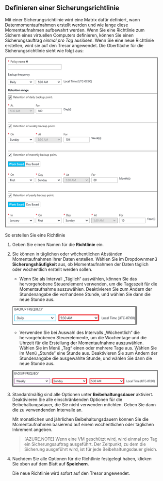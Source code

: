 ## Definieren einer Sicherungsrichtlinie

Mit einer Sicherungsrichtlinie wird eine Matrix dafür definiert, wann Datenmomentaufnahmen erstellt werden und wie lange diese Momentaufnahmen aufbewahrt werden. Wenn Sie eine Richtlinie zum Sichern eines virtuellen Computers definieren, können Sie einen Sicherungsauftrag *einmal pro Tag* auslösen. Wenn Sie eine neue Richtlinie erstellen, wird sie auf den Tresor angewendet. Die Oberfläche für die Sicherungsrichtlinie sieht wie folgt aus:

![Sicherungsrichtlinie](./media/backup-create-policy-for-vms/backup-policy.png)

So erstellen Sie eine Richtlinie

1. Geben Sie einen Namen für die **Richtlinie** ein.

2. Sie können in täglichen oder wöchentlichen Abständen Momentaufnahmen Ihrer Daten erstellen. Wählen Sie im Dropdownmenü **Sicherungshäufigkeit** aus, ob Momentaufnahmen der Daten täglich oder wöchentlich erstellt werden sollen.

    - Wenn Sie als Intervall „Täglich“ auswählen, können Sie das hervorgehobene Steuerelement verwenden, um die Tageszeit für die Momentaufnahme auszuwählen. Deaktivieren Sie zum Ändern der Stundenangabe die vorhandene Stunde, und wählen Sie dann die neue Stunde aus.

    ![Tägliche Sicherungsrichtlinie](./media/backup-create-policy-for-vms/backup-policy-daily.png) <br/>

    - Verwenden Sie bei Auswahl des Intervalls „Wöchentlich“ die hervorgehobenen Steuerelemente, um die Wochentage und die Uhrzeit für die Erstellung der Momentaufnahme auszuwählen. Wählen Sie im Menü „Tag“ einen oder mehrere Tage aus. Wählen Sie im Menü „Stunde“ eine Stunde aus. Deaktivieren Sie zum Ändern der Stundenangabe die ausgewählte Stunde, und wählen Sie dann die neue Stunde aus.

    ![Wöchentliche Sicherungsrichtlinie](./media/backup-create-policy-for-vms/backup-policy-weekly.png)

3. Standardmäßig sind alle Optionen unter **Beibehaltungsdauer** aktiviert. Deaktivieren Sie alle einschränkenden Optionen für die Beibehaltungsdauer, die Sie nicht verwenden möchten. Geben Sie dann die zu verwendenden Intervalle an.

    Mit monatlichen und jährlichen Beibehaltungsdauern können Sie die Momentaufnahmen basierend auf einem wöchentlichen oder täglichen Inkrement angeben.

    >[AZURE.NOTE] Wenn eine VM geschützt wird, wird einmal pro Tag ein Sicherungsauftrag ausgeführt. Der Zeitpunkt, zu dem die Sicherung ausgeführt wird, ist für jede Beibehaltungsdauer gleich.

4. Nachdem Sie alle Optionen für die Richtlinie festgelegt haben, klicken Sie oben auf dem Blatt auf **Speichern**.

    Die neue Richtlinie wird sofort auf den Tresor angewendet.

<!---HONumber=AcomDC_0608_2016-->